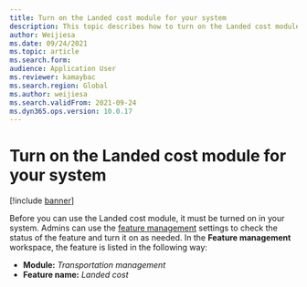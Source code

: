 ```yaml
---
title: Turn on the Landed cost module for your system
description: This topic describes how to turn on the Landed cost module for your system.
author: Weijiesa
ms.date: 09/24/2021
ms.topic: article
ms.search.form:
audience: Application User
ms.reviewer: kamaybac
ms.search.region: Global
ms.author: weijiesa
ms.search.validFrom: 2021-09-24
ms.dyn365.ops.version: 10.0.17
---
```


# Turn on the Landed cost module for your system

[!include [banner](../includes/banner.md)]

Before you can use the Landed cost module, it must be turned on in your system. Admins can use the [feature management](../../fin-ops-core/fin-ops/get-started/feature-management/feature-management-overview.md) settings to check the status of the feature and turn it on as needed. In the **Feature management** workspace, the feature is listed in the following way:

- **Module:** *Transportation management*
- **Feature name:** *Landed cost*
